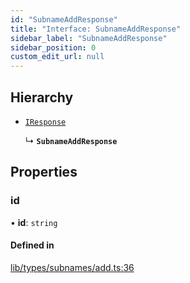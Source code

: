 ```yaml
---
id: "SubnameAddResponse"
title: "Interface: SubnameAddResponse"
sidebar_label: "SubnameAddResponse"
sidebar_position: 0
custom_edit_url: null
---
```


## Hierarchy

- [`IResponse`](IResponse.md)

  ↳ **`SubnameAddResponse`**

## Properties

### id

• **id**: `string`

#### Defined in

[lib/types/subnames/add.ts:36](https://github.com/JustaName-id/JustaName-sdk/blob/45e45ce/packages/@justaname.id/sdk/src/lib/types/subnames/add.ts#L36)
